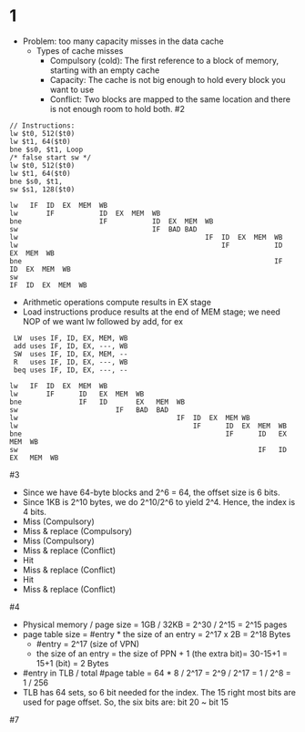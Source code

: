 # 1 
* Problem: too many capacity misses in the data cache 
  * Types of cache misses
    * Compulsory (cold): The first reference to a block of memory, starting with an empty cache
    * Capacity: The cache is not big enough to hold every block you want to use
    * Conflict: Two blocks are mapped to the same location and there is not enough room to hold both.
#2
```
// Instructions:
lw $t0, 512($t0)
lw $t1, 64($t0)
bne $s0, $t1, Loop
/* false start sw */
lw $t0, 512($t0)
lw $t1, 64($t0)
bne $s0, $t1,
sw $s1, 128($t0)
```
```
lw   IF  ID  EX  MEM  WB
lw       IF           ID  EX  MEM  WB
bne                   IF           ID  EX  MEM  WB
sw                                 IF  BAD BAD
lw                                              IF  ID  EX  MEM  WB
lw                                                  IF           ID  EX  MEM  WB
bne                                                              IF           ID  EX  MEM  WB
sw                                                                            IF  ID  EX  MEM  WB
```
* Arithmetic operations compute results in EX stage
* Load instructions produce results at the end of MEM stage; we need NOP of we want lw followed by add, for ex
``` 
 LW  uses IF, ID, EX, MEM, WB
 add uses IF, ID, EX, ---, WB
 SW  uses IF, ID, EX, MEM, --
 R   uses IF, ID, EX, ---, WB
 beq uses IF, ID, EX, ---, --
```
```
lw   IF  ID  EX  MEM  WB
lw       IF      ID   EX  MEM  WB
bne              IF   ID       EX   MEM  WB
sw                        IF   BAD  BAD   
lw                                       IF  ID  EX  MEM WB
lw                                           IF      ID  EX  MEM  WB
bne                                                  IF      ID   EX  MEM  WB
sw                                                           IF   ID  EX   MEM  WB
```
#3
* Since we have 64-byte blocks and 2^6 = 64, the offset size is 6 bits.
* Since 1KB is 2^10 bytes, we do 2^10/2^6 to yield 2^4. Hence, the index is 4 bits.
* Miss (Compulsory)
* Miss & replace (Compulsory)
* Miss (Compulsory)
* Miss & replace (Conflict)
* Hit
* Miss & replace (Conflict)
* Hit
* Miss & replace (Conflict)

#4
* Physical memory / page size = 1GB / 32KB = 2^30 / 2^15 = 2^15 pages
* page table size = #entry * the size of an entry = 2^17 x 2B = 2^18 Bytes
  * #entry = 2^17 (size of VPN)
  * the size of an entry = the size of PPN + 1 (the extra bit)= 30-15+1 = 15+1 (bit) = 2 Bytes
* #entry in TLB / total #page table = 64 * 8 / 2^17 = 2^9 / 2^17 = 1 / 2^8 = 1 / 256
* TLB has 64 sets, so 6 bit needed for the index. The 15 right most bits are used for page offset. So, the six bits are: bit 20 ~ bit 15

#7
